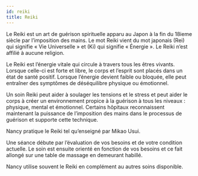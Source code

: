 ```yaml
---
id: reiki
title: Reiki
---
```


Le Reiki est un art de guérison spirituelle apparu au Japon à la fin du 18ieme siècle par l’imposition des mains. Le mot Reiki vient du mot japonais (Rei) qui signifie « Vie Universelle » et (Ki) qui signifie « Énergie ». Le Reiki n’est affilié à aucune religion.

Le Reiki est l’énergie vitale qui circule à travers tous les êtres vivants. Lorsque celle-ci est forte et libre, le corps et l’esprit sont placés dans un état de santé positif. Lorsque l’énergie devient faible ou bloquée, elle peut entraîner des symptômes de déséquilibre physique ou émotionnel.

Un soin Reiki peut aider à soulager les tensions et le stress et peut aider le corps à créer un environnement propice à la guérison à tous les niveaux : physique, mental et émotionnel. Certains hôpitaux reconnaissent maintenant la puissance de l’imposition des mains dans le processus de guérison et supporte cette technique.

Nancy pratique le Reiki tel qu’enseigné par Mikao Usui.

Une séance débute par l’évaluation de vos besoins et de votre condition actuelle. Le soin est ensuite orienté en fonction de vos besoins et ce fait allongé sur une table de massage en demeurant habillé.

Nancy utilise souvent le Reiki en complément au autres soins disponible.
